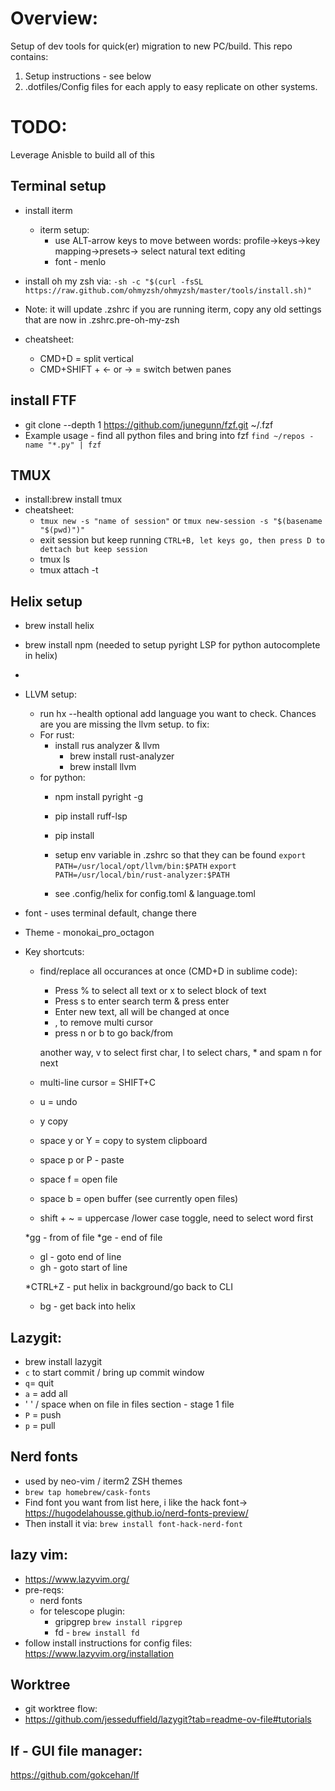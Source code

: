 # Overview:	

Setup of dev tools for quick(er) migration to new PC/build.  This repo contains:

1) Setup instructions - see below
2) .dotfiles/Config files for each apply to easy replicate on other systems.
   

# TODO: 
Leverage Anisble to build all of this


## Terminal setup
* install iterm
  * iterm setup:
    * use ALT-arrow keys to move between words: profile->keys->key mapping->presets-> select natural text editing
    * font - menlo   
* install oh my zsh via:
`-sh -c "$(curl -fsSL https://raw.github.com/ohmyzsh/ohmyzsh/master/tools/install.sh)"`

* Note: it will update .zshrc if you are running iterm, copy any old settings that are
now in .zshrc.pre-oh-my-zsh  

* cheatsheet:
  *  CMD+D = split vertical
  *  CMD+SHIFT + <- or -> = switch betwen panes



## install FTF
* git clone --depth 1 https://github.com/junegunn/fzf.git ~/.fzf
* Example usage - find all python files and bring into fzf
  `find ~/repos -name "*.py" | fzf`

## TMUX
* install:brew install tmux
* cheatsheet:
  * `tmux new -s "name of session"` or `tmux new-session -s "$(basename "$(pwd)")"`
  * exit session but keep running `CTRL+B, let keys go, then press D to dettach but keep session`
  * tmux ls
  * tmux attach -t <sessions name>

## Helix setup
* brew install helix
* brew install npm (needed to setup pyright LSP for python autocomplete in helix)
* 
* LLVM setup:
  * run hx --health optional add language you want to check.  Chances are you are missing
the llvm setup.  to fix:
  * For rust:
    *  install rus analyzer  &  llvm
        * brew install rust-analyzer
        * brew install llvm
  * for python:
    *  npm install pyright -g
    *  pip install ruff-lsp
    *  pip install 



    * setup env variable in .zshrc so that they can be found
    `export PATH=/usr/local/opt/llvm/bin:$PATH`
    `export PATH=/usr/local/bin/rust-analyzer:$PATH`

    * see .config/helix for config.toml & language.toml
* font - uses terminal default, change there
* Theme - monokai_pro_octagon
* Key shortcuts:

   * find/replace all occurances at once (CMD+D in sublime code):
     * Press % to select all text or x to select block of text
     * Press s to enter search term & press enter
     * Enter new text, all will be changed at once
     * , to remove multi cursor
     * press n or b to go back/from

      another way, v to select first char, l to select chars, * and spam n for next

   * multi-line cursor = SHIFT+C
   * u = undo
   * y copy
   * space y or Y = copy to system clipboard
   * space p or P - paste
   * space f = open file
   * space b = open buffer (see currently open files)
   * shift + ~ = uppercase /lower case toggle, need to select word first

   *gg - from of file
   *ge - end of file
   * gl - goto end of line
   * gh - goto start of line

   *CTRL+Z - put helix in background/go back to CLI
   * bg - get back into helix


## Lazygit:
  * brew install lazygit
  * `c` to start commit / bring up commit window
  * `q`= quit
  * `a` = add all
  * ' ' / space when on file in files section - stage 1 file
  * `P` = push
  * `p` = pull

## Nerd fonts
* used by neo-vim / iterm2 ZSH themes
* `brew tap homebrew/cask-fonts`
* Find font you want from list here, i like the hack font-> https://hugodelahousse.github.io/nerd-fonts-preview/
* Then install it via: `brew install font-hack-nerd-font`

## lazy vim:
   * https://www.lazyvim.org/
   * pre-reqs:
     *  nerd fonts
     *  for telescope plugin:
        *  gripgrep `brew install ripgrep `
        *  fd - `brew install fd`
  *  follow install instructions for config files: https://www.lazyvim.org/installation

## Worktree
  * git worktree flow:
  * https://github.com/jesseduffield/lazygit?tab=readme-ov-file#tutorials

## lf - GUI file manager:
   https://github.com/gokcehan/lf
